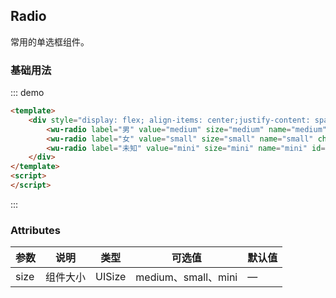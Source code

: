 ## Radio

常用的单选框组件。

### 基础用法

::: demo
```html
<template>
    <div style="display: flex; align-items: center;justify-content: space-around;padding: 16px">
        <wu-radio label="男" value="medium" size="medium" name="medium" checked="true"></wu-radio>
        <wu-radio label="女" value="small" size="small" name="small" checked="true"></wu-radio>
        <wu-radio label="未知" value="mini" size="mini" name="mini" id="miniEvent1"></wu-radio>
    </div>
</template>
<script>
</script>
```
:::

### Attributes
| 参数      | 说明    | 类型      | 可选值       | 默认值   |
|---------- |-------- |---------- |-------------  |-------- |
| size | 组件大小 | UISize | medium、small、mini | — |
